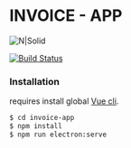 # INVOICE - APP

![N|Solid](https://cdn.iconscout.com/icon/premium/png-256-thumb/invoice-233-1055752.png)

[![Build Status](https://travis-ci.org/joemccann/dillinger.svg?branch=master)](https://travis-ci.org/joemccann/dillinger)


### Installation

requires install global  [Vue cli](https://cli.vuejs.org/).

```sh
$ cd invoice-app
$ npm install
$ npm run electron:serve
```
